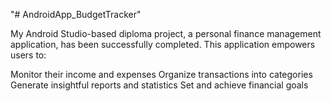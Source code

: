 "# AndroidApp_BudgetTracker" 

My Android Studio-based diploma project, a personal finance management application, has been successfully completed. This application empowers users to:

Monitor their income and expenses
Organize transactions into categories
Generate insightful reports and statistics
Set and achieve financial goals
